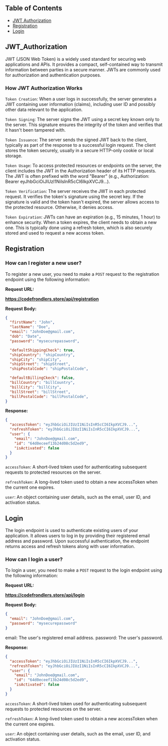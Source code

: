## Table of Contents

- [JWT Authorization](#JWT_Authorization)
- [Registration](#Registration)
- [Login](#Login)

## JWT_Authorization

JWT (JSON Web Token) is a widely used standard for securing web applications and APIs. It provides a compact, self-contained way to transmit information between parties in a secure manner. JWTs are commonly used for authorization and authentication purposes.

### How JWT Authorization Works

`Token Creation`: When a user logs in successfully, the server generates a JWT containing user information (claims), including user ID and possibly other data relevant to the application.

`Token Signing`: The server signs the JWT using a secret key known only to the server. This signature ensures the integrity of the token and verifies that it hasn't been tampered with.

`Token Issuance`: The server sends the signed JWT back to the client, typically as part of the response to a successful login request. The client stores the token securely, usually in a secure HTTP-only cookie or local storage.

`Token Usage`: To access protected resources or endpoints on the server, the client includes the JWT in the Authorization header of its HTTP requests. The JWT is often prefixed with the word "Bearer" (e.g., Authorization: Bearer eyJhbGciOiJIUzI1NiIsInR5cCI6IkpXVCJ9...).

`Token Verification`: The server receives the JWT in each protected request. It verifies the token's signature using the secret key. If the signature is valid and the token hasn't expired, the server allows access to the protected resource. Otherwise, it denies access.

`Token Expiration`: JWTs can have an expiration (e.g., 15 minutes, 1 hour) to enhance security. When a token expires, the client needs to obtain a new one. This is typically done using a refresh token, which is also securely stored and used to request a new access token.

## Registration

### How can I register a new user?

To register a new user, you need to make a `POST` request to the registration endpoint using the following information:

**Request URL:**

__https://codefrondlers.store/api/registration__

**Request Body:**
```json
{
  "firstName": "John",
  "lastName": "Doe",
  "email": "JohnDoe@gmail.com",
  "dob": "Date",
  "password": "mysecurepassword",

  "defaultShippingCheck": true,
  "shipCountry": "shipCountry",
  "shipCity": "shipCity",
  "shipStreet": "shipStreet",
  "shipPostalCode": "shipPostalCode",

  "defaultBillingCkeck": false,
  "billCountry": "billCountry",
  "billCity": "billCity",
  "billStreet": "billStreet",
  "billPostalCode": "billPostalCode",
}
```

**Response:**
```json
{
  "accessToken": "eyJhbGciOiJIUzI1NiIsInR5cCI6IkpXVCJ9...",
  "refreshToken": "eyJhbGciOiJIUzI1NiIsInR5cCI6IkpXVCJ9...",
  "user": {
    "email": "JohnDoe@gmail.com",
    "id": "64d0eceef13b24d08c5d2ed9",
    "isActivated": false
  }
}
```

`accessToken`: A short-lived token used for authenticating subsequent requests to protected resources on the server.

`refreshToken`: A long-lived token used to obtain a new accessToken when the current one expires.

`user`: An object containing user details, such as the email, user ID, and activation status.

## Login

The login endpoint is used to authenticate existing users of your application. It allows users to log in by providing their registered email address and password. Upon successful authentication, the endpoint returns access and refresh tokens along with user information.

### How can I login a user?

To login a user, you need to make a `POST` request to the login endpoint using the following information:

**Request URL:**

__https://codefrondlers.store/api/login__

**Request Body:**
```json
{
  "email": "JohnDoe@gmail.com",
  "password": "mysecurepassword"
}
```

email: The user's registered email address.
password: The user's password.

**Response:**
```json
{
  "accessToken": "eyJhbGciOiJIUzI1NiIsInR5cCI6IkpXVCJ9...",
  "refreshToken": "eyJhbGciOiJIUzI1NiIsInR5cCI6IkpXVCJ9...",
  "user": {
    "email": "JohnDoe@gmail.com",
    "id": "64d0eceef13b24d08c5d2ed9",
    "isActivated": false
  }
}
```

`accessToken`: A short-lived token used for authenticating subsequent requests to protected resources on the server.

`refreshToken`: A long-lived token used to obtain a new accessToken when the current one expires.

`user`: An object containing user details, such as the email, user ID, and activation status.
